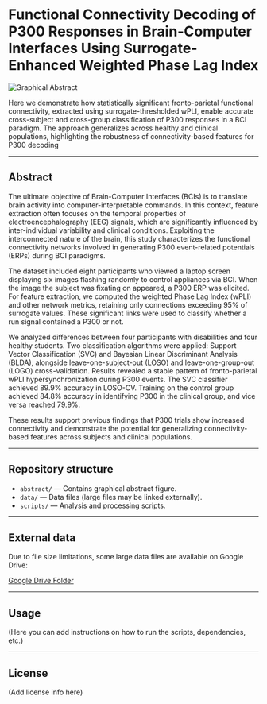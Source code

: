 # Functional Connectivity Decoding of P300 Responses in Brain-Computer Interfaces Using Surrogate-Enhanced Weighted Phase Lag Index

![Graphical Abstract](abstract/Fig_Graphical_Abstract_cut.png)

Here we demonstrate how statistically significant fronto-parietal functional connectivity, extracted using surrogate-thresholded wPLI, enable accurate cross-subject and cross-group classification of P300 responses in a BCI paradigm. The approach generalizes across healthy and clinical populations, highlighting the robustness of connectivity-based features for P300 decoding

---

## Abstract

The ultimate objective of Brain-Computer Interfaces (BCIs) is to translate brain activity into computer-interpretable commands. In this context, feature extraction often focuses on the temporal properties of electroencephalography (EEG) signals, which are significantly influenced by inter-individual variability and clinical conditions. Exploiting the interconnected nature of the brain, this study characterizes the functional connectivity networks involved in generating P300 event-related potentials (ERPs) during BCI paradigms.

The dataset included eight participants who viewed a laptop screen displaying six images flashing randomly to control appliances via BCI. When the image the subject was fixating on appeared, a P300 ERP was elicited. For feature extraction, we computed the weighted Phase Lag Index (wPLI) and other network metrics, retaining only connections exceeding 95% of surrogate values. These significant links were used to classify whether a run signal contained a P300 or not.

We analyzed differences between four participants with disabilities and four healthy students. Two classification algorithms were applied: Support Vector Classification (SVC) and Bayesian Linear Discriminant Analysis (BLDA), alongside leave-one-subject-out (LOSO) and leave-one-group-out (LOGO) cross-validation. Results revealed a stable pattern of fronto-parietal wPLI hypersynchronization during P300 events. The SVC classifier achieved 89.9% accuracy in LOSO-CV. Training on the control group achieved 84.8% accuracy in identifying P300 in the clinical group, and vice versa reached 79.9%.

These results support previous findings that P300 trials show increased connectivity and demonstrate the potential for generalizing connectivity-based features across subjects and clinical populations.

---

## Repository structure

- `abstract/` — Contains graphical abstract figure.
- `data/` — Data files (large files may be linked externally).
- `scripts/` — Analysis and processing scripts.

---

## External data

Due to file size limitations, some large data files are available on Google Drive:

[Google Drive Folder](https://drive.google.com/drive/folders/1_tWZ4cRi73jq1s3Sq_2EUIxUapawSEzT?usp=sharing)

---

## Usage

(Here you can add instructions on how to run the scripts, dependencies, etc.)

---

## License

(Add license info here)



